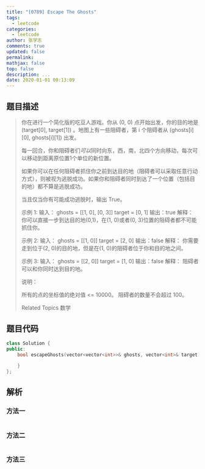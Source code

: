```yaml
---
title: "[0789] Escape The Ghosts"
tags:
  - leetcode
categories:
  - leetcode
author: 张学志
comments: true
updated: false
permalink:
mathjax: false
top: false
description: ...
date: 2020-01-01 00:13:09
---
```


## 题目描述

> 你在进行一个简化版的吃豆人游戏。你从 (0, 0) 点开始出发，你的目的地是 (target[0], target[1]) 。地图上有一些阻碍者，第 i 个阻碍者从 (ghosts[i][0], ghosts[i][1]) 出发。 
> 
> 每一回合，你和阻碍者们*可以*同时向东，西，南，北四个方向移动，每次可以移动到距离原位置1个单位的新位置。 
> 
> 如果你可以在任何阻碍者抓住你之前到达目的地（阻碍者可以采取任意行动方式），则被视为逃脱成功。如果你和阻碍者同时到达了一个位置（包括目的地）都不算是逃脱成功。 
> 
> 当且仅当你有可能成功逃脱时，输出 True。 
> 
> 示例 1:
> 输入： 
> ghosts = [[1, 0], [0, 3]]
> target = [0, 1]
> 输出：true
> 解释：
> 你可以直接一步到达目的地(0,1)，在(1, 0)或者(0, 3)位置的阻碍者都不可能抓住你。 
> 
> 
> 示例 2:
> 输入： 
> ghosts = [[1, 0]]
> target = [2, 0]
> 输出：false
> 解释：
> 你需要走到位于(2, 0)的目的地，但是在(1, 0)的阻碍者位于你和目的地之间。 
> 
> 
> 示例 3:
> 输入： 
> ghosts = [[2, 0]]
> target = [1, 0]
> 输出：false
> 解释：
> 阻碍者可以和你同时达到目的地。 
> 
> 
> 说明： 
> 
> 
> 所有的点的坐标值的绝对值 <= 10000。 
> 阻碍者的数量不会超过 100。 
> 
> Related Topics 数学

## 题目代码

```cpp
class Solution {
public:
    bool escapeGhosts(vector<vector<int>>& ghosts, vector<int>& target) {
        
    }
};
```

## 解析

### 方法一

```cpp

```

### 方法二

```cpp

```

### 方法三

```cpp

```

